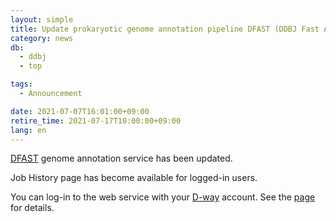 ```yaml
---
layout: simple
title: Update prokaryotic genome annotation pipeline DFAST (DDBJ Fast Annotation and Submission Tool)
category: news
db:
  - ddbj
  - top

tags:
  - Announcement

date: 2021-07-07T16:01:00+09:00
retire_time: 2021-07-17T10:00:00+09:00
lang: en
---
```



<p><a href="https://dfast.ddbj.nig.ac.jp">DFAST</a> genome annotation service has been updated.</p>
<p>Job History page has become available for logged-in users. </p>
<p>You can log-in to the web service with your <a href="https://www.ddbj.nig.ac.jp/account-e.html">D-way</a> account. See the <a href="https://dfast.ddbj.nig.ac.jp/help_login">page</a> for details.</p>

